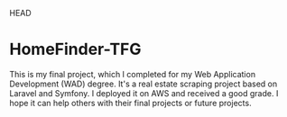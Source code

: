 HEAD

# HomeFinder-TFG
This is my final project, which I completed for my Web Application Development (WAD) degree. It's a real estate scraping project based on Laravel and Symfony. I deployed it on AWS and received a good grade. I hope it can help others with their final projects or future projects.

